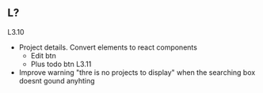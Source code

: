 L?
-
L3.10
- Project details. Convert elements to react components
    - Edit btn
    - Plus todo btn
L3.11
- Improve warning "thre is no projects to display" when the searching box doesnt gound anyhting